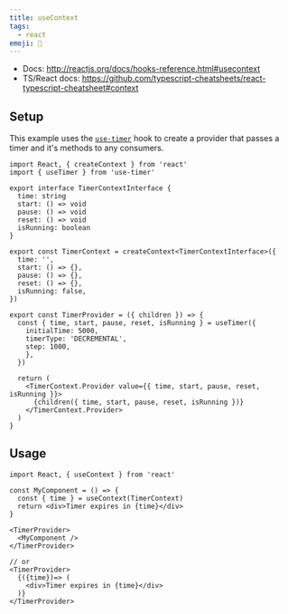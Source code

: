 ```yaml
---
title: useContext
tags:
  - react
emoji: 🎣
---
```


- Docs: http://reactjs.org/docs/hooks-reference.html#usecontext
- TS/React docs: https://github.com/typescript-cheatsheets/react-typescript-cheatsheet#context

## Setup

This example uses the [`use-timer`](https://github.com/thibaultboursier/use-timer) hook to create a provider that passes a timer and it's methods to any consumers.

```tsx
import React, { createContext } from 'react'
import { useTimer } from 'use-timer'

export interface TimerContextInterface {
  time: string
  start: () => void
  pause: () => void
  reset: () => void
  isRunning: boolean
}

export const TimerContext = createContext<TimerContextInterface>({
  time: '',
  start: () => {},
  pause: () => {},
  reset: () => {},
  isRunning: false,
})

export const TimerProvider = ({ children }) => {
  const { time, start, pause, reset, isRunning } = useTimer({
    initialTime: 5000,
    timerType: 'DECREMENTAL',
    step: 1000,
    },
  })

  return (
    <TimerContext.Provider value={{ time, start, pause, reset, isRunning }}>
      {children({ time, start, pause, reset, isRunning })}
    </TimerContext.Provider>
  )
}
```

## Usage

```tsx
import React, { useContext } from 'react'

const MyComponent = () => {
  const { time } = useContext(TimerContext)
  return <div>Timer expires in {time}</div>
}
```

```tsx
<TimerProvider>
  <MyComponent />
</TimerProvider>

// or
<TimerProvider>
  {({time})=> (
    <div>Timer expires in {time}</div>
  )}
</TimerProvider>
```
